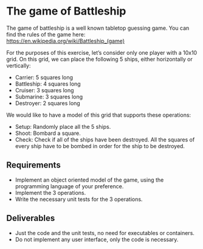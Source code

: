 # The game of Battleship

The game of battleship is a well known tabletop guessing game. You can find the rules of the game here:
https://en.wikipedia.org/wiki/Battleship_(game)

For the purposes of this exercise, let’s consider only one player with a 10x10 grid. On this grid, we can place the following 5 ships, either horizontally or vertically:

* Carrier: 5 squares long
* Battleship: 4 squares long
* Cruiser: 3 squares long
* Submarine: 3 squares long
* Destroyer: 2 squares long

We would like to have a model of this grid that supports these operations:
* Setup: Randomly place all the 5 ships.
* Shoot: Bombard a square.
* Check: Check if all of the ships have been destroyed. All the squares of every ship have
to be bombed in order for the ship to be destroyed.

## Requirements
* Implement an object oriented model of the game, using the programming language of your preference.
* Implement the 3 operations.
* Write the necessary unit tests for the 3 operations.

## Deliverables
* Just the code and the unit tests, no need for executables or containers.
* Do not implement any user interface, only the code is necessary.
